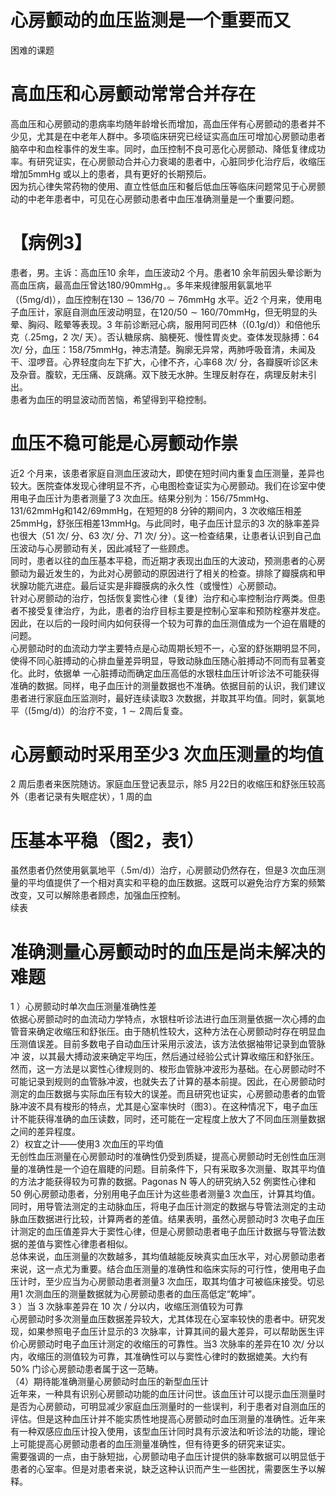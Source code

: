 # 心房颤动的血压监测是一个重要而又  
困难的课题  
#  高血压和心房颤动常常合并存在  
高血压和心房颤动的患病率均随年龄增长而增加，高血压伴有心房颤动的患者并不少见，尤其是在中老年人群中。多项临床研究已经证实高血压可增加心房颤动患者脑卒中和血栓事件的发生率。同时，血压控制不良可恶化心房颤动、降低复律成功率。有研究证实，在心房颤动合并心力衰竭的患者中，心脏同步化治疗后，收缩压增加5mmHg 或以上的患者，具有更好的长期预后。  
因为抗心律失常药物的使用、直立性低血压和餐后低血压等临床问题常见于心房颤动的中老年患者中，可见在心房颤动患者中血压准确测量是一个重要问题。  
# 【病例3】  
患者，男。主诉：高血压10 余年，血压波动2 个月。患者10 余年前因头晕诊断为高血压病，最高血压曾达$180/90\mathrm{mmHg}_{\circ}$。多年来规律服用氨氯地平（$(5\mathrm{m}\mathrm{g}/\mathrm{d})$），血压控制在$130\sim136/$$70\sim76\mathrm{mmHg}$ 水平。近2 个月来，使用电子血压计，家庭自测血压波动明显，在$120/50\sim160/70\mathrm{mmHg}$，但无明显的头晕、胸闷、眩晕等表现。3 年前诊断冠心病，服用阿司匹林（$\mathrm{(0.1g/d)}$）和倍他乐克（$.25\mathrm{mg}$，2 次/ 天）。否认糖尿病、脑梗死、慢性胃炎史。查体发现脉搏：64 次/ 分，血压：$158/75\mathrm{mmHg}$，神志清楚。胸廓无异常，两肺呼吸音清，未闻及干、湿啰音。心界轻度向左下扩大，心律不齐，心率68 次/ 分，各瓣膜听诊区未及杂音。腹软，无压痛、反跳痛。双下肢无水肿。生理反射存在，病理反射未引出。  
患者为血压的明显波动而苦恼，希望得到平稳控制。  
#  血压不稳可能是心房颤动作祟  
近2 个月来，该患者家庭自测血压波动大，即使在短时间内重复血压测量，差异也较大。医院查体发现心律明显不齐，心电图检查证实为心房颤动。我们在诊室中使用电子血压计为患者测量了3 次血压。结果分别为：$156/75\mathrm{mmHg}$、131/62mmHg和$142/69\mathrm{mmHg}$，在短短的8 分钟的期间内，3 次收缩压相差$25\mathrm{mmHg}$，舒张压相差$13\mathrm{mmHg}$。与此同时，电子血压计显示的3 次的脉率差异也很大（51 次/ 分、63 次/ 分、71 次/ 分）。这一检查结果，让患者认识到自己血压波动与心房颤动有关，因此减轻了一些顾虑。  
同时，患者以往的血压基本平稳，而近期才表现出血压的大波动，预测患者的心房颤动为最近发生的，为此对心房颤动的原因进行了相关的检查。排除了瓣膜病和甲状腺功能亢进症。最后证实是非瓣膜病的永久性（或慢性）心房颤动。  
针对心房颤动的治疗，包括恢复窦性心律（复律）治疗和心率控制治疗两类。但患者不接受复律治疗，为此，患者的治疗目标主要是控制心室率和预防栓塞并发症。因此，在以后的一段时间内如何获得一个较为可靠的血压测值成为一个迫在眉睫的问题。  
心房颤动时的血流动力学主要特点是心动周期长短不一，心室的舒张期明显不同，使得不同心脏搏动的心排血量差异明显，导致动脉血压随心脏搏动不同而有显著变化。此时，依据单 一心脏搏动而确定血压高低的水银柱血压计听诊法不可能获得准确的数据。同样，电子血压计的测量数据也不准确。依据目前的认识，我们建议患者进行家庭血压监测时，最好连续读取3 次数据，并取其平均值。同时，氨氯地平（$(5\mathrm{m}\mathrm{g}/\mathrm{d})$）的治疗不变，$1\sim2$周后复查。  
#  心房颤动时采用至少3 次血压测量的均值  
2 周后患者来医院随访。家庭血压登记表显示，除5 月22日的收缩压和舒张压较高外（患者记录有失眠症状），1 周的血  
# 压基本平稳（图2，表1）  
虽然患者仍然使用氨氯地平（$.5\mathrm{m}/\mathrm{d})$）治疗，心房颤动仍然存在，但是3 次血压测量的平均值提供了一个相对真实和平稳的血压数据。这既可以避免治疗方案的频繁改变，又可以解除患者顾虑，加强血压控制。  
续表
#  准确测量心房颤动时的血压是尚未解决的难题  
1 ）心房颤动时单次血压测量准确性差  
依据心房颤动时的血流动力学特点，水银柱听诊法进行血压测量依据一次心搏的血管音来确定收缩压和舒张压。由于随机性较大，这种方法在心房颤动时存在明显血压测值误差。目前多数电子自动血压计采用示波法，该方法依据袖带记录到血管脉冲 波，以其最大搏动波来确定平均压，然后通过经验公式计算收缩压和舒张压。然而，这一方法是以窦性心律规则的、梭形血管脉冲波形为基础。在心房颤动时不可能记录到规则的血管脉冲波，也就失去了计算的基本前提。因此，在心房颤动时测定的血压数据与实际血压有较大的误差。而且研究也证实，心房颤动患者的血管脉冲波不具有梭形的特点，尤其是心室率快时（图3）。在这种情况下，电子血压计不能获得准确的血压读数，同时，还可能在一定程度上放大了不同血压测量数据之间的差异程度。  
2）权宜之计——使用3 次血压的平均值  
无创性血压测量在心房颤动时的准确性仍受到质疑，提高心房颤动时无创性血压测量的准确性是一个迫在眉睫的问题。目前条件下，只有采取多次测量、取其平均值的方法才能获得较为可靠的数据。Pagonas N 等人的研究纳入52 例窦性心律和50 例心房颤动患者，分别用电子血压计为这些患者测量3 次血压，计算其均值。同时，用导管法测定的主动脉血压，将电子血压计测定的数据与导管法测定的主动脉血压数据进行比较，计算两者的差值。结果表明，虽然心房颤动时3 次电子血压计测定的血压值差异大于窦性心律，但是心房颤动患者电子血压计数据与导管法数据的差值与窦性心律患者相似。  
总体来说，血压测量的次数越多，其均值越能反映真实血压水平，对心房颤动患者来说，这一点尤为重要。结合血压测量的准确性和临床实际的可行性，使用电子血压计时，至少应当为心房颤动患者测量3 次血压，取其均值才可被临床接受。切忌用1 次测血压的测量数据就为心房颤动患者的血压高低定“乾坤”。  
3 ）当 3  次脉率差异在 10  次 /  分以内，收缩压测值较为可靠  
心房颤动时多次测量血压数据差异较大，尤其体现在心室率较快的患者中。研究发现，如果参照电子血压计显示的3 次脉率，计算其间的最大差异，可以帮助医生评价心房颤动时电子血压计测定的收缩压的可靠性。当3 次脉率的差异在10 次/ 分以内，收缩压的测值较为可靠，其准确性可以与窦性心律时的数据媲美。大约有$50\%$ 门诊心房颤动患者属于这一范畴。  
（4）期待能准确测量心房颤动时血压的新型血压计  
近年来，一种具有识别心房颤动功能的血压计问世。该血压计可以提示血压测量时是否为心房颤动，可明显减少家庭血压测量时的一些误判，利于患者对自测血压的评估。但是这种血压计并不能实质性地提高心房颤动时血压测量的准确性。近年来有一种双感应血压计投入使用，该型血压计同时具有示波法和听诊法的功能，理论上可能提高心房颤动患者的血压测量准确性，但有待更多的研究来证实。  
需要强调的一点，由于脉短拙，心房颤动电子血压计提供的脉率数据可以明显低于患者的心室率。但是对患者来说，缺乏这种认识而产生一些困扰，需要医生予以解释。  
